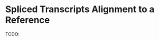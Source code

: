 # Spliced Transcripts Alignment to a Reference

TODO:

<!-- REFERENCES -->

[^dobin2013star]: Dobin, A., Davis, C. A., Schlesinger, F., Drenkow, J., Zaleski, C., Jha, S., ... & Gingeras, T. R. (2013). STAR: ultrafast universal RNA-seq aligner. *Bioinformatics, 29*(1), 15-21. doi: [10.1093/bioinformatics/bts635](https://doi.org/10.1093/bioinformatics/bts635)
